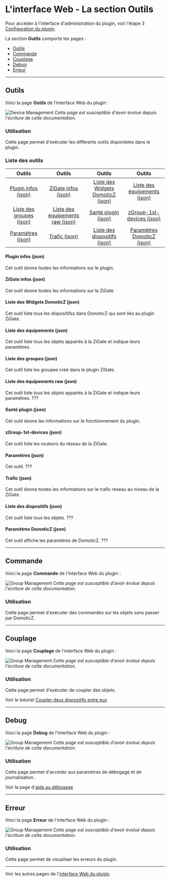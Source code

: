 # L'interface Web - La section Outils

Pour accéder à l'interface d'administration du plugin, voir l'étape 3 [Configuration du plugin](Plugin_Configuration.md).

La section __Outils__ comporte les pages :

* [Outils](#outils)
* [Commande](#commande)
* [Couplage](#couplage)
* [Debug](#debug)
* [Erreur](#erreur)


------------------------------------------------
## Outils

Voici la page __Outils__ de l'interface Web du plugin :

![Device Management](Images/FR_WebUI-Outils-Outils.png)
*Cette page est susceptible d'avoir évolué depuis l'écriture de cette documentation.*

### Utilisation

Cette page permet d'exécuter les différents outils disponibles dans le plugin.

### Liste des outils

| Outils  | Outils   | Outils   | Outils   |
| :-----: |:-------:|:-------:|:-------:|
| [Plugin infos (json)](#plugin-infos-json) | [ZiGate infos (json)](#zigate-infos-json) | [Liste des Widgets DomoticZ (json)](#liste-des-widgets-domoticz-json) | [Liste des équipements (json)](#liste-des-%C3%A9quipements-json) |
| [Liste des groupes (json)](#liste-des-groupes-json) | [Liste des équipements raw (json)](#liste-des-%C3%A9quipements-raw-json) | [Santé plugin (json)](#sant%C3%A9-plugin-json) | [zGroup-1st-devices (json)](#zgroup-1st-devices-json) |
| [Paramètres (json)](#param%C3%A8tres-json) | [Trafic (json)](#trafic-json) | [Liste des dispositifs (json)](#liste-des-dispositifs-json) | [Paramètres DomoticZ (json)](#param%C3%A8tres-domoticz-json) |


#### Plugin infos (json)

Cet outil donne toutes les informations sur le plugin.

#### ZiGate infos (json)

Cet outil donne toutes les informations sur la ZiGate.

#### Liste des Widgets DomoticZ (json)

Cet outil liste tous les dispositifss dans DomoticZ qui sont liés au plugin ZiGate.

#### Liste des équipements (json)

Cet outil liste tous les objets appairés à la ZiGate et indique leurs paramètres.

#### Liste des groupes (json)

Cet outil liste les groupes créé dans le plugin ZiGate.

#### Liste des équipements raw (json)

Cet outil liste tous les objets appairés à la ZiGate et indique leurs paramètres. ???

#### Santé plugin (json)

Cet outil donne les informations sur le fonctionnement du plugin.

#### zGroup-1st-devices (json)

Cet outil liste les routeurs du réseau de la ZiGate.

#### Paramètres (json)

Cet outil. ???

#### Trafic (json)

Cet outil donne toutes les informations sur le trafic réseau au niveau de la ZiGate.

#### Liste des dispositifs (json)

Cet outil liste tous les objets. ???

#### Paramètres DomoticZ (json)

Cet outil affiche les paramètres de DomoticZ. ???


------------------------------------------------
## Commande

Voici la page __Commande__ de l'interface Web du plugin :

![Group Management](Images/FR_WebUI-Outils-Commande.png)
*Cette page est susceptible d'avoir évolué depuis l'écriture de cette documentation.*

### Utilisation

Cette page permet d'exécuter des commandes sur les objets sans passer par DomoticZ.


------------------------------------------------
## Couplage

Voici la page __Couplage__ de l'interface Web du plugin :

![Group Management](Images/FR_WebUI-Outils-Couplage.png)
*Cette page est susceptible d'avoir évolué depuis l'écriture de cette documentation.*

### Utilisation

Cette page permet d'exécuter de coupler des objets.

Voir le tutoriel [Coupler deux dispositifs entre eux](Tuto_Coupler-deux-dispositifs.md)

------------------------------------------------
## Debug

Voici la page __Debug__ de l'interface Web du plugin :

![Group Management](Images/FR_WebUI-Outils-Debug.png)
*Cette page est susceptible d'avoir évolué depuis l'écriture de cette documentation.*

### Utilisation

Cette page permet d'accéder aux paramètres de débogage et de journalisation.

Voir la page d'[aide au débogage](Probleme_Aide-Debogage.md)


------------------------------------------------
## Erreur

Voici la page __Erreur__ de l'interface Web du plugin :

![Group Management](Images/FR_WebUI-Outils-Erreur.png)
*Cette page est susceptible d'avoir évolué depuis l'écriture de cette documentation.*

### Utilisation

Cette page permet de visualiser les erreurs du plugin.


------------------------------------------------
Voir les autres pages de l'[interface Web du plugin](Home.md#linterface-web-du-plugin).
